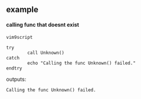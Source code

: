 ## example

#### calling func that doesnt exist

```
vim9script

try
        call Unknown()
catch
        echo "Calling the func Unknown() failed."
endtry
```
outputs:
```
Calling the func Unknown() failed.
```
